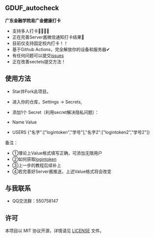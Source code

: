 ## GDUF_autocheck

**广东金融学院易广金健康打卡**
- 支持多人打卡👨‍👩‍👧‍👧
- 正在完善Server酱微信通知打卡结果💬
- 目前仅支持固定校内打卡！！
- 基于Github Actions，完全解放你的设备和服务器✔
- 有任何问题可以提交[issues](https://github.com/feizao67/GDUF_autocheck/issues/new)  
- 正在改善sectets提交方法！

## 使用方法
- Star并Fork此项目。
- 进入你的仓库，Settings → Secrets,
- 添加1个 Secret（利用secret解决隐私问题）：

- Name                Value
- USERS	          {"名字":["logintoken","学号"],"名字2":["logintoken2","学号2"]}

备注：
- ①理论上Value格式填写正确，可添加无限用户
- ②如何获取[logintoken](https://www.baidu.com/) 
- ③上一步的教程后续补上
- ④若完善好Server酱推送，上述Value格式将会改变

## 与我联系
- QQ交流群：550758147


## 许可
本项目以 MIT 协议开源，详情请见 [LICENSE](LICENSE) 文件。
